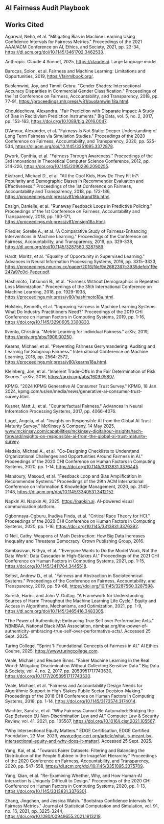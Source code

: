 ## AI Fairness Audit Playbook 

## Works Cited ##

Agarwal, Neha, et al. "Mitigating Bias in Machine Learning Using Confidence Intervals for Fairness Metrics." Proceedings of the 2021 AAAI/ACM Conference on AI, Ethics, and Society, 2021, pp. 23-34, https://dl.acm.org/doi/10.1145/3461702.3462533.

Anthropic. Claude 4 Sonnet, 2025, https://claude.ai. Large language model.

Barocas, Solon, et al. Fairness and Machine Learning: Limitations and Opportunities, 2019, https://fairmlbook.org/.

Buolamwini, Joy, and Timnit Gebru. "Gender Shades: Intersectional Accuracy Disparities in Commercial Gender Classification." Proceedings of the 1st Conference on Fairness, Accountability, and Transparency, 2018, pp. 77-91, https://proceedings.mlr.press/v81/buolamwini18a.html.

Chouldechova, Alexandra. "Fair Prediction with Disparate Impact: A Study of Bias in Recidivism Prediction Instruments." Big Data, vol. 5, no. 2, 2017, pp. 153-163, https://doi.org/10.1089/big.2016.0047.

D'Amour, Alexander, et al. "Fairness Is Not Static: Deeper Understanding of Long Term Fairness via Simulation Studies." Proceedings of the 2020 Conference on Fairness, Accountability, and Transparency, 2020, pp. 525-534, https://dl.acm.org/doi/10.1145/3351095.3372878.

Dwork, Cynthia, et al. "Fairness Through Awareness." Proceedings of the 3rd Innovations in Theoretical Computer Science Conference, 2012, pp. 214-226, https://doi.org/10.1145/2090236.2090255.

Ekstrand, Michael D., et al. "All the Cool Kids, How Do They Fit In?: Popularity and Demographic Biases in Recommender Evaluation and Effectiveness." Proceedings of the 1st Conference on Fairness, Accountability and Transparency, 2018, pp. 172-186, https://proceedings.mlr.press/v81/ekstrand18b.html.

Ensign, Danielle, et al. "Runaway Feedback Loops in Predictive Policing." Proceedings of the 1st Conference on Fairness, Accountability and Transparency, 2018, pp. 160-171, https://proceedings.mlr.press/v81/ensign18a.html.

Friedler, Sorelle A., et al. "A Comparative Study of Fairness-Enhancing Interventions in Machine Learning." Proceedings of the Conference on Fairness, Accountability, and Transparency, 2019, pp. 329-338, https://dl.acm.org/doi/10.1145/3287560.3287589.

Hardt, Moritz, et al. "Equality of Opportunity in Supervised Learning." Advances in Neural Information Processing Systems, 2016, pp. 3315-3323, https://proceedings.neurips.cc/paper/2016/file/9d2682367c3935defcb1f9e247a97c0d-Paper.pdf.

Hashimoto, Tatsunori B., et al. "Fairness Without Demographics in Repeated Loss Minimization." Proceedings of the 35th International Conference on Machine Learning, 2018, pp. 1929-1938, https://proceedings.mlr.press/v80/hashimoto18a.html.

Holstein, Kenneth, et al. "Improving Fairness in Machine Learning Systems: What Do Industry Practitioners Need?" Proceedings of the 2019 CHI Conference on Human Factors in Computing Systems, 2019, pp. 1-16, https://doi.org/10.1145/3290605.3300830.

Ilvento, Christina. "Metric Learning for Individual Fairness." arXiv, 2019, https://arxiv.org/abs/1906.00250.

Kearns, Michael, et al. "Preventing Fairness Gerrymandering: Auditing and Learning for Subgroup Fairness." International Conference on Machine Learning, 2018, pp. 2564-2572, https://proceedings.mlr.press/v80/kearns18a.html.

Kleinberg, Jon, et al. "Inherent Trade-Offs in the Fair Determination of Risk Scores." arXiv, 2016, https://arxiv.org/abs/1609.05807.

KPMG. "2024 KPMG Generative AI Consumer Trust Survey." KPMG, 18 Jan. 2024, kpmg.com/us/en/media/news/generative-ai-consumer-trust-survey.html.

Kusner, Matt J., et al. "Counterfactual Fairness." Advances in Neural Information Processing Systems, 2017, pp. 4066-4076.

Luget, Angela, et al. "Insights on Responsible AI from the Global AI Trust Maturity Survey." McKinsey & Company, 14 May 2025, www.mckinsey.com/capabilities/mckinsey-digital/our-insights/tech-forward/insights-on-responsible-ai-from-the-global-ai-trust-maturity-survey.

Madaio, Michael A., et al. "Co-Designing Checklists to Understand Organizational Challenges and Opportunities Around Fairness in AI." Proceedings of the 2020 CHI Conference on Human Factors in Computing Systems, 2020, pp. 1-14, https://doi.org/10.1145/3313831.3376445.

Mansoury, Masoud, et al. "Feedback Loop and Bias Amplification in Recommender Systems." Proceedings of the 29th ACM International Conference on Information & Knowledge Management, 2020, pp. 2145-2148, https://dl.acm.org/doi/10.1145/3340531.3412152.

Napkin AI. Napkin AI, 2025, https://napkin.ai. AI-powered visual communication platform.

Ogbonnaya-Ogburu, Ihudiya Finda, et al. "Critical Race Theory for HCI." Proceedings of the 2020 CHI Conference on Human Factors in Computing Systems, 2020, pp. 1-16, https://doi.org/10.1145/3313831.3376392.

O'Neil, Cathy. Weapons of Math Destruction: How Big Data Increases Inequality and Threatens Democracy. Crown Publishing Group, 2016.

Sambasivan, Nithya, et al. "'Everyone Wants to Do the Model Work, Not the Data Work': Data Cascades in High-Stakes AI." Proceedings of the 2021 CHI Conference on Human Factors in Computing Systems, 2021, pp. 1-15, https://doi.org/10.1145/3411764.3445518.

Selbst, Andrew D., et al. "Fairness and Abstraction in Sociotechnical Systems." Proceedings of the Conference on Fairness, Accountability, and Transparency, 2019, pp. 59-68, https://doi.org/10.1145/3287560.3287598.

Suresh, Harini, and John V. Guttag. "A Framework for Understanding Sources of Harm Throughout the Machine Learning Life Cycle." Equity and Access in Algorithms, Mechanisms, and Optimization, 2021, pp. 1-9, https://dl.acm.org/doi/10.1145/3465416.3483305.

"The Power of Authenticity: Embracing True Self over Performative Acts." NBMBAA, National Black MBA Association, nbmbaa.org/the-power-of-authenticity-embracing-true-self-over-performative-acts/. Accessed 25 Sept. 2025.

Turing College. "Sprint 1: Foundational Concepts of Fairness in AI." AI Ethics Course, 2025, https://www.turingcollege.com.

Veale, Michael, and Reuben Binns. "Fairer Machine Learning in the Real World: Mitigating Discrimination Without Collecting Sensitive Data." Big Data & Society, vol. 4, no. 2, 2017, pp. 2053951717743530, https://doi.org/10.1177/2053951717743530.

Veale, Michael, et al. "Fairness and Accountability Design Needs for Algorithmic Support in High-Stakes Public Sector Decision-Making." Proceedings of the 2018 CHI Conference on Human Factors in Computing Systems, 2018, pp. 1-14, https://doi.org/10.1145/3173574.3174014.

Wachter, Sandra, et al. "Why Fairness Cannot Be Automated: Bridging the Gap Between EU Non-Discrimination Law and AI." Computer Law & Security Review, vol. 41, 2021, pp. 105567, https://doi.org/10.1016/j.clsr.2021.105567.

"Why Intersectional Equity Matters." EDGE Certification, EDGE Certified Foundation, 23 Mar. 2023, www.edge-cert.org/article/what-is-meant-by-intersectional-equity-and-why-does-it-matter/. Accessed 25 Sept. 2025.

Yang, Kai, et al. "Towards Fairer Datasets: Filtering and Balancing the Distribution of the People Subtree in the ImageNet Hierarchy." Proceedings of the 2020 Conference on Fairness, Accountability, and Transparency, 2020, pp. 547-558, https://dl.acm.org/doi/10.1145/3351095.3375709.

Yang, Qian, et al. "Re-Examining Whether, Why, and How Human-AI Interaction Is Uniquely Difficult to Design." Proceedings of the 2020 CHI Conference on Human Factors in Computing Systems, 2020, pp. 1-13, https://doi.org/10.1145/3313831.3376301.

Zhang, Jingchen, and Jessica Walsh. "Bootstrap Confidence Intervals for Fairness Metrics." Journal of Statistical Computation and Simulation, vol. 91, no. 16, 2021, pp. 3225-3244, https://doi.org/10.1080/00949655.2021.1913218.
